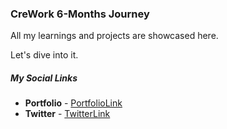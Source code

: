 ### CreWork 6-Months Journey

All my learnings and projects are showcased here.

Let's dive into it.


##### **My Social Links**

- **Portfolio**  - [PortfolioLink](https://sabiya.netlify.app/)
- **Twitter** - [TwitterLink](https://twitter.com/nerd_fswd)